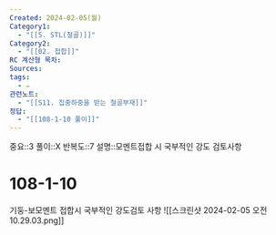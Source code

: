 ```yaml
---
Created: 2024-02-05(월)
Category1:
  - "[[5. STL(철골)]]"
Category2:
  - "[[02. 접합]]"
RC 계산형 목차: 
Sources: 
tags:
  - ✏️
관련노트:
  - "[[S11. 집중하중을 받는 철골부재]]"
정답:
  - "[[108-1-10 풀이]]"
---
```

중요::3
풀이::X
반복도::7
설명::모멘트접합 시 국부적인 강도 검토사항


#  108-1-10

기둥-보모멘트 접합시 국부적인 강도검토 사항
![[스크린샷 2024-02-05 오전 10.29.03.png]]